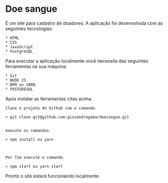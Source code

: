 # Doe sangue
É um site para cadastro de doadores.
A aplicação foi desenvolvida com as seguintes tecnologias:

    * HTML
    * CSS
    * JavaScript
    * PostgreSQL


Para executar a aplicação localmente você necessita das seguintes ferramentas na sua máquina:

    * Git
    * NODE JS
    * NPM ou YARN
    * POSTGRESQL


Após instalar as ferramentas citas acima.

    Clone o projeto do Github com o comando.
    
    > git clone git@github.com:gissandrogama/doesangue.git
        

    execute os comandos.
    
    > npm install ou yarn
    


    Por fim execute o comando.
    
    > npm start ou yarn start
    


Pronto o site estará funcionando localmente.
